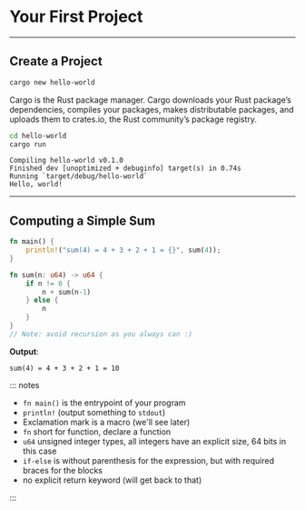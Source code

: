 <!-- markdownlint-disable-file MD034 MD033 MD001 MD024 MD026-->

# Your First Project

---

## Create a Project

```bash
cargo new hello-world
```

Cargo is the Rust package manager. Cargo downloads your Rust package’s dependencies, compiles your packages, makes distributable packages, and uploads them to crates.io, the Rust community’s package registry.

```bash
cd hello-world
cargo run
```

```text
Compiling hello-world v0.1.0
Finished dev [unoptimized + debuginfo] target(s) in 0.74s
Running `target/debug/hello-world`
Hello, world!
```

---

## Computing a Simple Sum

```rust {line-numbers="all|1-3|2|5-11|6-10|7,9|all"}
fn main() {
    println!("sum(4) = 4 + 3 + 2 + 1 = {}", sum(4));
}

fn sum(n: u64) -> u64 {
    if n != 0 {
        n + sum(n-1)
    } else {
        n
    }
}
// Note: avoid recursion as you always can :)
```

**Output**:

```text
sum(4) = 4 + 3 + 2 + 1 = 10
```

::: notes

- `fn main()` is the entrypoint of your program
- `println!` (output something to `stdout`)
- Exclamation mark is a macro (we'll see later)
- `fn` short for function, declare a function
- `u64` unsigned integer types, all integers have an explicit size, 64 bits in
  this case
- `if-else` is without parenthesis for the expression, but with required braces
  for the blocks
- no explicit return keyword (will get back to that)

:::

